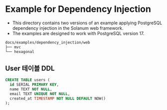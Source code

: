 # Example for Dependency Injection

- This directory contains two versions of an example applying PostgreSQL dependency injection in the Solanum web framework.
- The examples are designed to work with PostgreSQL version 17.

```bash
docs/examples/dependency_injection/web
├── mvc
└── hexagonal
```

## User 테이블 DDL
```sql
CREATE TABLE users (
  id SERIAL PRIMARY KEY,
  name TEXT NOT NULL,
  email TEXT UNIQUE NOT NULL,
  created_at TIMESTAMP NOT NULL DEFAULT NOW()
);
```
